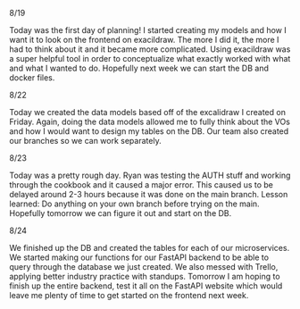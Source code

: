 8/19

Today was the first day of planning! I started creating my models and how I want it to look on the frontend on exacildraw. The more I did it, the more I had to think about it and it became more complicated. Using exacildraw was a super helpful tool in order to conceptualize what exactly worked with what and what I wanted to do. Hopefully next week we can start the DB and docker files.

8/22

Today we created the data models based off of the excalidraw I created on Friday. Again, doing the data models allowed me to fully think about the VOs and how I would want to design my tables on the DB. Our team also created our branches so we can work separately.

8/23 

Today was a pretty rough day. Ryan was testing the AUTH stuff and working through the cookbook and it caused a major error. This caused us to be delayed around 2-3 hours because it was done on the main branch. Lesson learned: Do anything on your own branch before trying on the main. Hopefully tomorrow we can figure it out and start on the DB.

8/24

We finished up the DB and created the tables for each of our microservices. We started making our functions for our FastAPI backend to be able to query through the database we just created. We also messed with Trello, applying better industry practice with standups. Tomorrow I am hoping to finish up the entire backend, test it all on the FastAPI website which would leave me plenty of time to get started on the frontend next week.
